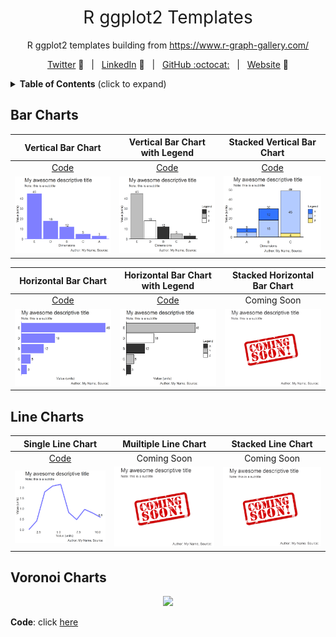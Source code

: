<h1 style="font-weight:normal" align="center">
  R ggplot2 Templates
</h1>

<div align="center">

R ggplot2 templates building from https://www.r-graph-gallery.com/

[Twitter][Twitter] :speech_balloon:&nbsp;&nbsp;&nbsp;|&nbsp;&nbsp;&nbsp;[LinkedIn][LinkedIn] :necktie:&nbsp;&nbsp;&nbsp;|&nbsp;&nbsp;&nbsp;[GitHub :octocat:][GitHub]&nbsp;&nbsp;&nbsp;|&nbsp;&nbsp;&nbsp;[Website][Website] :link:

</div>

<!--
Quick Link 
-->

[Twitter]:https://twitter.com/WJSutton12
[LinkedIn]:https://www.linkedin.com/in/will-sutton-14711627/
[GitHub]:https://github.com/wjsutton
[Website]:https://wjsutton.github.io/


<details>
  <summary><strong>Table of Contents</strong> (click to expand)</summary>

<!-- toc -->
- [Bar Charts](https://github.com/wjsutton/ggplot2_snippets#bar-charts)
- [Line Charts](https://github.com/wjsutton/ggplot2_snippets#line-charts)
- [Voronoi Charts](https://github.com/wjsutton/ggplot2_snippets#voronoi-charts)
<!-- tocstop -->

</details>

## Bar Charts 

Vertical Bar Chart             |  Vertical Bar Chart with Legend			|  Stacked Vertical Bar Chart 	|
:-------------------------:|:-------------------------:|:-------------------------:|
[Code](bar_charts/vertical_bar_chart_plot.R)             |  [Code](bar_charts/vertical_bar_chart_plot_with_legend.R)  			|  [Code](bar_charts/vertical_stacked_bar_chart_plot_with_legend.R) 	|
![](images/vertical_bar_chart.png)  |  ![](images/vertical_bar_chart_with_legend.png)	|	![](images/stacked_vertical_bar_chart.png)	|

Horizontal Bar Chart             |  Horizontal Bar Chart with Legend			|  Stacked Horizontal Bar Chart 	|
:-------------------------:|:-------------------------:|:-------------------------:|
[Code](bar_charts/horizontal_bar_chart_plot.R)             |  [Code](bar_charts/horizontal_bar_chart_plot_with_legend.R)  			|  Coming Soon 	|
![](images/horizontal_bar_chart.png)  |  ![](images/horizontal_bar_chart_with_legend.png)	|	![](images/coming_soon.png)	|



## Line Charts 

Single Line Chart             |  Muiltiple Line Chart			|  Stacked Line Chart 	|
:-------------------------:|:-------------------------:|:-------------------------:|
[Code](line_charts/line_chart_single_plot.R)             |  Coming Soon  			|  Coming Soon 	|
![](images/line_chart_single.png)  |  ![](images/coming_soon.png)	|	![](images/coming_soon.png)	|


## Voronoi Charts 

<p align="center">
  <img src="images/football_voronoi_20_speed_compressed.gif">
</p>

**Code**: click [here](voronoi_charts/README_FOOTBALL_VORONOI.md)
